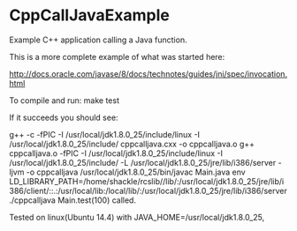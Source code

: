 # CppCallJavaExample
Example C++ application calling a Java function.

This is a more complete example of what was started here:

http://docs.oracle.com/javase/8/docs/technotes/guides/jni/spec/invocation.html

To compile and run:
make test

If it succeeds you should see:  

g++ -c -fPIC -I /usr/local/jdk1.8.0_25/include/linux -I /usr/local/jdk1.8.0_25/include/ cppcalljava.cxx -o cppcalljava.o
g++ cppcalljava.o -fPIC -I /usr/local/jdk1.8.0_25/include/linux -I /usr/local/jdk1.8.0_25/include/ -L /usr/local/jdk1.8.0_25/jre/lib/i386/server -ljvm -o cppcalljava
/usr/local/jdk1.8.0_25/bin/javac Main.java
env LD_LIBRARY_PATH=/home/shackle/rcslib//lib/:/usr/local/jdk1.8.0_25/jre/lib/i386/client/::.:/usr/local/lib:/local/lib/:/usr/local/jdk1.8.0_25/jre/lib/i386/server ./cppcalljava
Main.test(100) called.

Tested on linux(Ubuntu 14.4)  with JAVA_HOME=/usr/local/jdk1.8.0_25, 